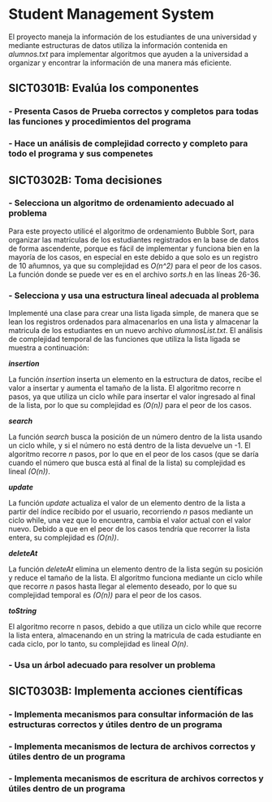 # Student Management System

El proyecto maneja la información de los estudiantes de una universidad y mediante estructuras de datos utiliza la información contenida en *alumnos.txt* para implementar algoritmos que ayuden a la universidad a organizar y encontrar la información de una manera más eficiente.

## SICT0301B: Evalúa los componentes

### - Presenta Casos de Prueba correctos y completos para todas las funciones y procedimientos del programa

### - Hace un análisis de complejidad correcto y completo para todo el programa y sus compenetes

## SICT0302B: Toma decisiones

### - Selecciona un algoritmo de ordenamiento adecuado al problema

Para este proyecto utilicé el algoritmo de ordenamiento Bubble Sort, para organizar las matrículas de los estudiantes registrados en la base de datos de forma ascendente, porque es fácil de implementar y funciona bien en la mayoría de los casos, en especial en este debido a que solo es un registro de 10 añumnos, ya que su complejidad es *O(n^2)* para el peor de los casos. La función donde se puede ver es en el archivo *sorts.h* en las líneas 26-36.

### - Selecciona y usa una estructura lineal adecuada al problema

Implementé una clase para crear una lista ligada simple, de manera que se lean los registros ordenados para almacenarlos en una lista y almacenar la matricula de los estudiantes en un nuevo archivo *alumnosList.txt*. El análisis de complejidad temporal de las funciones que utiliza la lista ligada se muestra a continuación:

***insertion***

La función *insertion* inserta un elemento en la estructura de datos, recibe el valor a insertar y aumenta el tamaño de la lista. El algoritmo recorre n pasos, ya que utiliza un ciclo while para insertar el valor ingresado al final de la lista, por lo que su complejidad es *(O(n))* para el peor de los casos.

***search***

La función *search* busca la posición de un número dentro de la lista usando un ciclo while, y si el número no está dentro de la lista devuelve un -1. El algoritmo recorre *n* pasos, por lo que en el peor de los casos (que se daría cuando el número que busca está al final de la lista) su complejidad es lineal *(O(n))*.

***update***

La función *update* actualiza el valor de un elemento dentro de la lista a partir del índice recibido por el usuario, recorriendo *n* pasos mediante un ciclo while, una vez que lo encuentra, cambia el valor actual con el valor nuevo. Debido a que en el peor de los casos tendría que recorrer la lista entera, su complejidad es *(O(n))*.

***deleteAt***

La función *deleteAt* elimina un elemento dentro de la lista según su posición y reduce el tamaño de la lista. El algoritmo funciona mediante un ciclo while que recorre *n* pasos hasta llegar al elemento deseado, por lo que su complejidad temporal es *(O(n))* para el peor de los casos.

***toString***

El algoritmo recorre n pasos, debido a que utiliza un ciclo while que recorre la lista entera, almacenando en un string la matricula de cada estudiante en cada ciclo, por lo tanto, su complejidad es lineal *O(n)*.

### - Usa un árbol adecuado para resolver un problema

## SICT0303B: Implementa acciones científicas

### - Implementa mecanismos para consultar información de las estructuras correctos y útiles dentro de un programa

### - Implementa mecanismos de lectura de archivos correctos y útiles dentro de un programa

### - Implementa mecanismos de escritura de archivos correctos y útiles dentro de un programa
